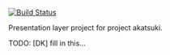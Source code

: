 [![Build Status](https://travis-ci.org/arrancar-technology/akatsuki-presentation.png?branch=develop)](https://travis-ci.org/arrancar-technology/akatsuki-presentation)

Presentation layer project for project akatsuki.

TODO: [DK] fill in this...
